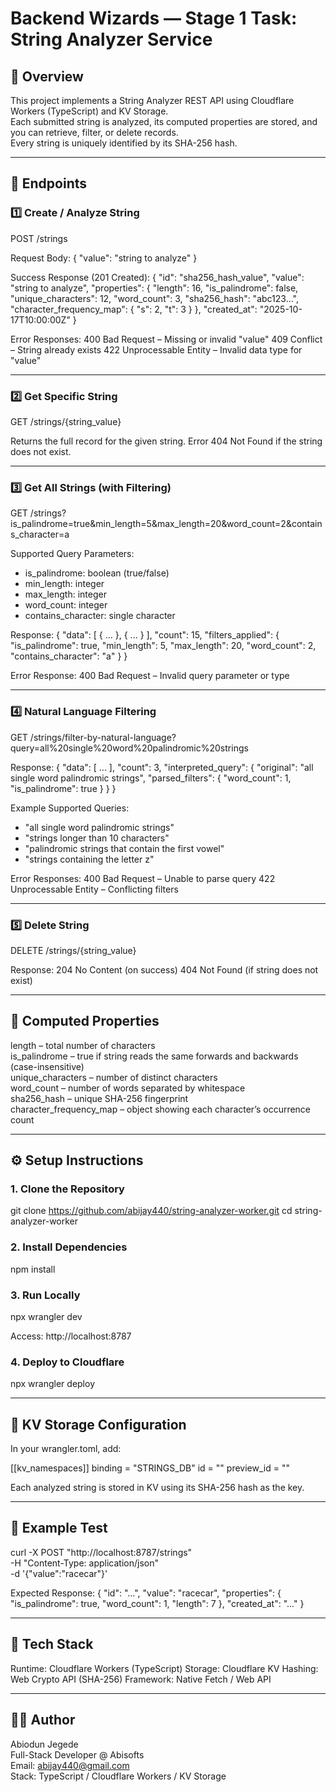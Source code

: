 # Backend Wizards — Stage 1 Task: String Analyzer Service

## 🚀 Overview
This project implements a String Analyzer REST API using Cloudflare Workers (TypeScript) and KV Storage.  
Each submitted string is analyzed, its computed properties are stored, and you can retrieve, filter, or delete records.  
Every string is uniquely identified by its SHA-256 hash.

---

## 🧩 Endpoints

### 1️⃣ Create / Analyze String
POST /strings

Request Body:
{
  "value": "string to analyze"
}

Success Response (201 Created):
{
  "id": "sha256_hash_value",
  "value": "string to analyze",
  "properties": {
    "length": 16,
    "is_palindrome": false,
    "unique_characters": 12,
    "word_count": 3,
    "sha256_hash": "abc123...",
    "character_frequency_map": { "s": 2, "t": 3 }
  },
  "created_at": "2025-10-17T10:00:00Z"
}

Error Responses:
400 Bad Request – Missing or invalid "value"
409 Conflict – String already exists
422 Unprocessable Entity – Invalid data type for "value"

---

### 2️⃣ Get Specific String
GET /strings/{string_value}

Returns the full record for the given string.
Error 404 Not Found if the string does not exist.

---

### 3️⃣ Get All Strings (with Filtering)
GET /strings?is_palindrome=true&min_length=5&max_length=20&word_count=2&contains_character=a

Supported Query Parameters:
- is_palindrome: boolean (true/false)
- min_length: integer
- max_length: integer
- word_count: integer
- contains_character: single character

Response:
{
  "data": [ { ... }, { ... } ],
  "count": 15,
  "filters_applied": {
    "is_palindrome": true,
    "min_length": 5,
    "max_length": 20,
    "word_count": 2,
    "contains_character": "a"
  }
}

Error Response:
400 Bad Request – Invalid query parameter or type

---

### 4️⃣ Natural Language Filtering
GET /strings/filter-by-natural-language?query=all%20single%20word%20palindromic%20strings

Response:
{
  "data": [ ... ],
  "count": 3,
  "interpreted_query": {
    "original": "all single word palindromic strings",
    "parsed_filters": {
      "word_count": 1,
      "is_palindrome": true
    }
  }
}

Example Supported Queries:
- "all single word palindromic strings"
- "strings longer than 10 characters"
- "palindromic strings that contain the first vowel"
- "strings containing the letter z"

Error Responses:
400 Bad Request – Unable to parse query
422 Unprocessable Entity – Conflicting filters

---

### 5️⃣ Delete String
DELETE /strings/{string_value}

Response:
204 No Content (on success)
404 Not Found (if string does not exist)

---

## 🧮 Computed Properties
length – total number of characters  
is_palindrome – true if string reads the same forwards and backwards (case-insensitive)  
unique_characters – number of distinct characters  
word_count – number of words separated by whitespace  
sha256_hash – unique SHA-256 fingerprint  
character_frequency_map – object showing each character’s occurrence count

---

## ⚙️ Setup Instructions

### 1. Clone the Repository
git clone https://github.com/abijay440/string-analyzer-worker.git
cd string-analyzer-worker

### 2. Install Dependencies
npm install

### 3. Run Locally
npx wrangler dev

Access: http://localhost:8787

### 4. Deploy to Cloudflare
npx wrangler deploy

---

## 🧰 KV Storage Configuration
In your wrangler.toml, add:

[[kv_namespaces]]
binding = "STRINGS_DB"
id = "<your-kv-id>"
preview_id = "<your-kv-preview-id>"

Each analyzed string is stored in KV using its SHA-256 hash as the key.

---

## 🧪 Example Test
curl -X POST "http://localhost:8787/strings" \
     -H "Content-Type: application/json" \
     -d '{"value":"racecar"}'

Expected Response:
{
  "id": "...",
  "value": "racecar",
  "properties": {
    "is_palindrome": true,
    "word_count": 1,
    "length": 7
  },
  "created_at": "..."
}

---

## 🧙 Tech Stack
Runtime: Cloudflare Workers (TypeScript)
Storage: Cloudflare KV
Hashing: Web Crypto API (SHA-256)
Framework: Native Fetch / Web API

---

## 🧑‍💻 Author
Abiodun Jegede  
Full-Stack Developer @ Abisofts  
Email: abijay440@gmail.com  
Stack: TypeScript / Cloudflare Workers / KV Storage
